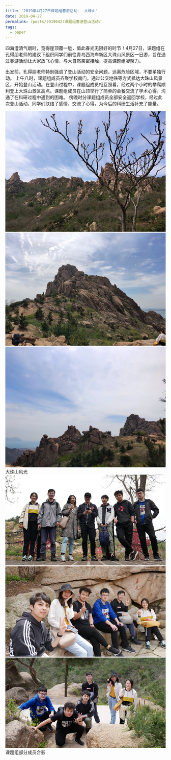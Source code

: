 ```yaml
---
title: '2019年4月27日课题组春游活动---大珠山'
date: 2019-04-27
permalink: /posts/20190427课题组春游登山活动/
tags:
  - paper
---
```

  四海澄清气朗时，览得崖顶覆一卮，值此春光无限好的时节！4月27日，课题组在孔得朋老师的建议下组织同学们前往青岛西海岸新区大珠山风景区一日游，旨在通过春游活动让大家放飞心情，与大自然亲密接触，提高课题组凝聚力。

  出发前，孔得朋老师特别强调了登山活动的安全问题，远离危险区域，不要单独行动。
  上午八时，课题组成员齐聚学校南门，通过公交地铁等方式抵达大珠山风景区，开始登山活动。在登山过程中，课题组成员相互照看，经过两个小时的攀爬顺利登上大珠山景区高点。课题组成员在山顶举行了简单的会餐交流了学术心得，沟通了在科研过程中遇到的困难。
  傍晚时分课题组成员全部安全返回学校，经过此次登山活动，同学们联络了感情，交流了心得，为今后的科研生活补充了能量。
     
![](/images/2019年四月课题组春游活动/大珠山1.jpg)
![](/images/2019年四月课题组春游活动/大珠山2.jpg)
![](/images/2019年四月课题组春游活动/大珠山3.jpg)
大珠山风光
![](/images/2019年四月课题组春游活动/合影1.jpg)
![](/images/2019年四月课题组春游活动/合影2.jpg)
![](/images/2019年四月课题组春游活动/合影3.jpg)
课题组部分成员合影
